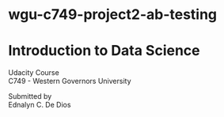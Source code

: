 # wgu-c749-project2-ab-testing

# Introduction to Data Science
Udacity Course  
C749 - Western Governors University  

Submitted by  
Ednalyn C. De Dios  
